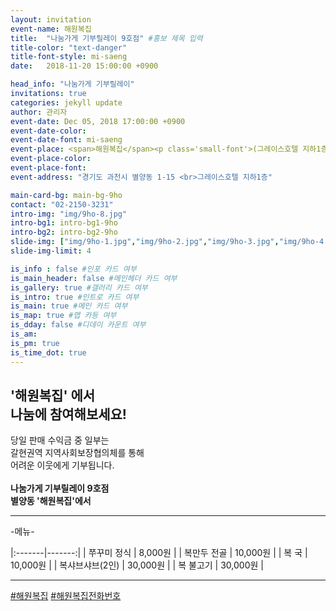 ```yaml
---
layout: invitation
event-name: 해원복집
title:  "나눔가게 기부릴레이 9호점" #홍보 제목 입력
title-color: "text-danger"
title-font-style: mi-saeng
date:   2018-11-20 15:00:00 +0900

head_info: "나눔가게 기부릴레이"
invitations: true
categories: jekyll update
author: 관리자
event-date: Dec 05, 2018 17:00:00 +0900
event-date-color:
event-date-font: mi-saeng
event-place: <span>해원복집</span><p class='small-font'>(그레이스호텔 지하1층)</p>
event-place-color:
event-place-font:
event-address: "경기도 과천시 별양동 1-15 <br>그레이스호텔 지하1층"

main-card-bg: main-bg-9ho
contact: "02-2150-3231"
intro-img: "img/9ho-8.jpg"
intro-bg1: intro-bg1-9ho
intro-bg2: intro-bg2-9ho
slide-img: ["img/9ho-1.jpg","img/9ho-2.jpg","img/9ho-3.jpg","img/9ho-4.jpg","img/9ho-5.jpg","img/9ho-6.jpg","img/9ho-7.jpg","img/9ho-8.jpg"]
slide-img-limit: 4

is_info : false #인포 카드 여부
is_main_header: false #메인헤더 카드 여부
is_gallery: true #갤러리 카드 여부
is_intro: true #인트로 카드 여부
is_main: true #메인 카드 여부
is_map: true #맵 카등 여부
is_dday: false #디데이 카운트 여부
is_am:
is_pm: true
is_time_dot: true
---
```


## '해원복집' 에서 <br> 나눔에 참여해보세요!

당일 판매 수익금 중 일부는
<br>
갈현권역 지역사회보장협의체를 통해
<br>
어려운 이웃에게 기부됩니다.
<br>
<br>
**나눔가게 기부릴레이 9호점 <br>별양동 '해원복집'에서**

---
-메뉴-
<br>

|:-------|-------:|
| 쭈꾸미 정식 | 8,000원 |
| 복만두 전골 | 10,000원 |
| 복 국 | 10,000원 |
| 복샤브샤브(2인) | 30,000원 |
| 복 불고기 | 30,000원 |

---
[#해원복집](https://haewon1626.modoo.at) [#해원복집전화번호](tel:02-504-1626)
